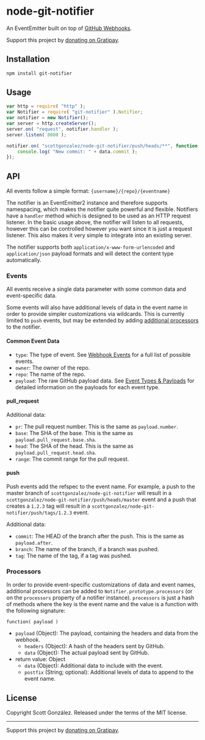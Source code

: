 # node-git-notifier

An EventEmitter built on top of [GitHub Webhooks](https://developer.github.com/webhooks/).

Support this project by [donating on Gratipay](https://gratipay.com/scottgonzalez/).

## Installation

```sh
npm install git-notifier
```

## Usage

```js
var http = require( "http" );
var Notifier = require( "git-notifier" ).Notifier;
var notifier = new Notifier();
var server = http.createServer();
server.on( "request", notifier.handler );
server.listen( 8000 );

notifier.on( "scottgonzalez/node-git-notifier/push/heads/**", function( data ) {
	console.log( "New commit: " + data.commit );
});
```

## API

All events follow a simple format: `{username}/{repo}/{eventname}`

The notifier is an EventEmitter2 instance and therefore supports namespacing, which makes the notifier quite powerful and flexible. Notifiers have a `handler` method which is designed to be used as an HTTP request listener. In the basic usage above, the notifier will listen to all requests, however this can be controlled however you want since it is just a request listener. This also makes it very simple to integrate into an existing server.

The notifier supports both `application/x-www-form-urlencoded` and `application/json` payload formats and will detect the content type automatically.

### Events

All events receive a single data parameter with some common data and event-specific data.

Some events will also have additional levels of data in the event name in order to provide simpler customizations via wildcards. This is currently limited to `push` events, but may be extended by adding [additional processors](#processors) to the notifier.

#### Common Event Data

* `type`: The type of event. See [Webhook Events](https://developer.github.com/webhooks/#events) for a full list of possible events.
* `owner`: The owner of the repo.
* `repo`: The name of the repo.
* `payload`: The raw GitHub payload data. See [Event Types & Payloads](https://developer.github.com/v3/activity/events/types/) for detailed information on the payloads for each event type.

#### pull_request

Additional data:

* `pr`: The pull request number. This is the same as `payload.number`.
* `base`: The SHA of the base. This is the same as `payload.pull_request.base.sha`.
* `head`: The SHA of the head. This is the same as `payload.pull_request.head.sha`.
* `range`: The commit range for the pull request.

#### push

Push events add the refspec to the event name. For example, a push to the master branch of `scottgonzalez/node-git-notifier` will result in a `scottgonzalez/node-git-notifier/push/heads/master` event and a push that creates a `1.2.3` tag will result in a `scottgonzalez/node-git-notifier/push/tags/1.2.3` event.

Additional data:

* `commit`: The HEAD of the branch after the push. This is the same as `payload.after`.
* `branch`: The name of the branch, if a branch was pushed.
* `tag`: The name of the tag, if a tag was pushed.

### Processors

In order to provide event-specific customizations of data and event names, additional processors can be added to `Notifier.prototype.processors` (or on the `processors` property of a notifier instance). `processors` is just a hash of methods where the key is the event name and the value is a function with the following signature:

`function( payload )`
* `payload` (Object): The payload, containing the headers and data from the webhook.
  * `headers` (Object): A hash of the headers sent by GitHub.
  * `data` (Object): The actual payload sent by GitHub.
* return value: Object
  * `data` (Object): Additional data to include with the event.
  * `postfix` (String; optional): Additional levels of data to append to the event name.

## License

Copyright Scott González. Released under the terms of the MIT license.

---

Support this project by [donating on Gratipay](https://gratipay.com/scottgonzalez/).
